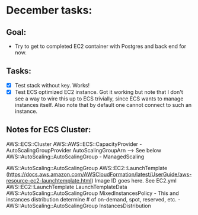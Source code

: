 # December tasks:

## Goal:

* Try to get to completed EC2 container with Postgres and back end for now.

## Tasks:

* [x] Test stack without key. Works!
* [x] Test ECS optimized EC2 instance.  Got it working but note that I don't see a way to wire this up to ECS trivially, since ECS wants to manage instances itself.  Also note that by default one cannot connect to such an instance.

## Notes for ECS Cluster:

AWS::ECS::Cluster
    AWS::AWS::ECS::CapacityProvider
        - AutoScalingGroupProvider
            AutoScalingGroupArn --> See below AWS::AutoScaling::AutoScalingGroup
        - ManagedScaling

AWS::AutoScaling::AutoScalingGroup
    AWS::EC2::LaunchTemplate (https://docs.aws.amazon.com/AWSCloudFormation/latest/UserGuide/aws-resource-ec2-launchtemplate.html)
        Image ID goes here.  See EC2.yml
        AWS::EC2::LaunchTemplate LaunchTemplateData
    AWS::AutoScaling::AutoScalingGroup MixedInstancesPolicy - This and instances distribution determine # of on-demand, spot, reserved, etc.
        - AWS::AutoScaling::AutoScalingGroup InstancesDistribution
